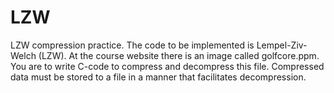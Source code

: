 # LZW
LZW compression practice.
The code to be implemented is Lempel-Ziv-Welch (LZW). 
At the course website there is an image called golfcore.ppm. You are to write C-code to
compress and decompress this file. Compressed data must be stored to a file in a manner
that facilitates decompression.
